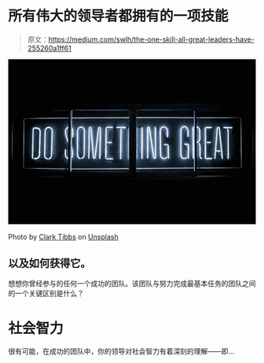 # 所有伟大的领导者都拥有的一项技能

> 原文：<https://medium.com/swlh/the-one-skill-all-great-leaders-have-255260a1ff61>

![](img/c0500ba4857073b00cfa13fc6f642cab.png)

Photo by [Clark Tibbs](https://unsplash.com/photos/oqStl2L5oxI?utm_source=unsplash&utm_medium=referral&utm_content=creditCopyText) on [Unsplash](https://unsplash.com/search/photos/social-intelligence?utm_source=unsplash&utm_medium=referral&utm_content=creditCopyText)

## 以及如何获得它。

想想你曾经参与的任何一个成功的团队。该团队与努力完成最基本任务的团队之间的一个关键区别是什么？

# 社会智力

很有可能，在成功的团队中，你的领导对社会智力有着深刻的理解——即…